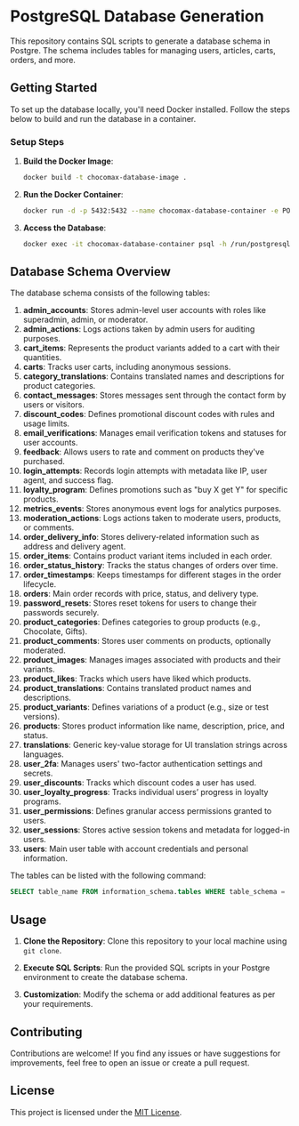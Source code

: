 # PostgreSQL Database Generation

This repository contains SQL scripts to generate a database schema in Postgre.
The schema includes tables for managing users, articles, carts, orders, and more.

## Getting Started

To set up the database locally, you'll need Docker installed. Follow the steps below to build and run the database in a container.

### Setup Steps

1. **Build the Docker Image**:

   ```bash
   docker build -t chocomax-database-image .
   ```

2. **Run the Docker Container**:

   ```bash
   docker run -d -p 5432:5432 --name chocomax-database-container -e POSTGRES_PASSWORD=myrootpassword chocomax-database-image
   ```

3. **Access the Database**:

   ```bash
   docker exec -it chocomax-database-container psql -h /run/postgresql -U postgres -d chocomax
   ```

## Database Schema Overview

The database schema consists of the following tables:

1. **admin_accounts**: Stores admin-level user accounts with roles like superadmin, admin, or moderator.
2. **admin_actions**: Logs actions taken by admin users for auditing purposes.
3. **cart_items**: Represents the product variants added to a cart with their quantities.
4. **carts**: Tracks user carts, including anonymous sessions.
5. **category_translations**: Contains translated names and descriptions for product categories.
6. **contact_messages**: Stores messages sent through the contact form by users or visitors.
7. **discount_codes**: Defines promotional discount codes with rules and usage limits.
8. **email_verifications**: Manages email verification tokens and statuses for user accounts.
9. **feedback**: Allows users to rate and comment on products they've purchased.
10. **login_attempts**: Records login attempts with metadata like IP, user agent, and success flag.
11. **loyalty_program**: Defines promotions such as "buy X get Y" for specific products.
12. **metrics_events**: Stores anonymous event logs for analytics purposes.
13. **moderation_actions**: Logs actions taken to moderate users, products, or comments.
14. **order_delivery_info**: Stores delivery-related information such as address and delivery agent.
15. **order_items**: Contains product variant items included in each order.
16. **order_status_history**: Tracks the status changes of orders over time.
17. **order_timestamps**: Keeps timestamps for different stages in the order lifecycle.
18. **orders**: Main order records with price, status, and delivery type.
19. **password_resets**: Stores reset tokens for users to change their passwords securely.
20. **product_categories**: Defines categories to group products (e.g., Chocolate, Gifts).
21. **product_comments**: Stores user comments on products, optionally moderated.
22. **product_images**: Manages images associated with products and their variants.
23. **product_likes**: Tracks which users have liked which products.
24. **product_translations**: Contains translated product names and descriptions.
25. **product_variants**: Defines variations of a product (e.g., size or test versions).
26. **products**: Stores product information like name, description, price, and status.
27. **translations**: Generic key-value storage for UI translation strings across languages.
28. **user_2fa**: Manages users' two-factor authentication settings and secrets.
29. **user_discounts**: Tracks which discount codes a user has used.
30. **user_loyalty_progress**: Tracks individual users’ progress in loyalty programs.
31. **user_permissions**: Defines granular access permissions granted to users.
32. **user_sessions**: Stores active session tokens and metadata for logged-in users.
33. **users**: Main user table with account credentials and personal information.

The tables can be listed with the following command:

```sql
SELECT table_name FROM information_schema.tables WHERE table_schema = 'public';
```

## Usage

1. **Clone the Repository**: Clone this repository to your local machine using `git clone`.

2. **Execute SQL Scripts**: Run the provided SQL scripts in your Postgre environment to create the database schema.

3. **Customization**: Modify the schema or add additional features as per your requirements.

## Contributing

Contributions are welcome! If you find any issues or have suggestions for improvements, feel free to open an issue or create a pull request.

## License

This project is licensed under the [MIT License](LICENSE).
